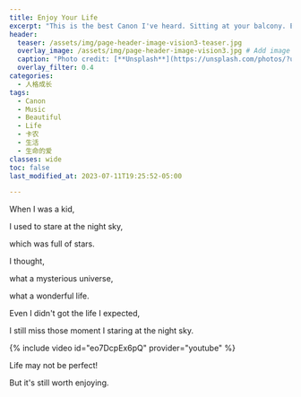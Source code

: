 ```yaml
---
title: Enjoy Your Life
excerpt: "This is the best Canon I've heard. Sitting at your balcony. Enjoy it!"
header:
  teaser: /assets/img/page-header-image-vision3-teaser.jpg
  overlay_image: /assets/img/page-header-image-vision3.jpg # Add image post (optional)
  caption: "Photo credit: [**Unsplash**](https://unsplash.com/photos/?utm_source=unsplash&utm_medium=referral&utm_content=creditCopyText)"
  overlay_filter: 0.4
categories:
  - 人格成长
tags: 
  - Canon
  - Music
  - Beautiful
  - Life
  - 卡农
  - 生活
  - 生命的爱
classes: wide
toc: false
last_modified_at: 2023-07-11T19:25:52-05:00

---
```


When I was a kid,

I used to stare at the night sky,

which was full of stars.

I thought,

 what a mysterious universe,

what a wonderful life.



Even I didn't got the life I expected,

I still miss those moment I staring at the night sky.

{% include video id="eo7DcpEx6pQ" provider="youtube" %}



Life may not be perfect! 

But it's still worth enjoying. 
